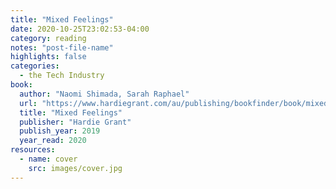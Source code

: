 ```yaml
---
title: "Mixed Feelings"
date: 2020-10-25T23:02:53-04:00
category: reading
notes: "post-file-name"
highlights: false
categories:
  - the Tech Industry
book:
  author: "Naomi Shimada, Sarah Raphael"
  url: "https://www.hardiegrant.com/au/publishing/bookfinder/book/mixed-feelings-by-naomi-shimada/9781787133983"
  title: "Mixed Feelings"
  publisher: "Hardie Grant"
  publish_year: 2019
  year_read: 2020
resources:
  - name: cover
    src: images/cover.jpg
---
```


